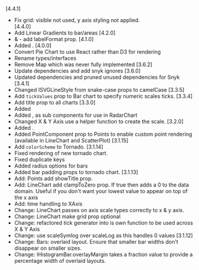 [4.4.1]
  * Fix grid: visible not used, y axis styling not applied.     
[4.4.0]
  * Add Linear Gradients to bar/areas
[4.2.0]   
  * <PieChart> & <Ring> - add labelFormat prop.
[4.1.0]
  * Added <Map />.
[4.0.0]
  * Convert Pie Chart to use React rather than D3 for rendering
  * Rename types/interfaces
  * Remove Map which was never fully implemented
[3.6.2]
  * Update dependencies and add snyk ignores
[3.6.0]
  * Updated dependencies and pruned unused dependencies for Snyk
[3.4.1]
  * Changed ISVGLineStyle from snake-case props to camelCase
[3.3.5]
  * Add `tickValues` prop to Bar chart to specify numeric scales ticks.
[3.3.4]
  * Add title prop to all charts
[3.3.0]
  * Added <RadarChart />
  * Added <Web />, <Point /> <Path /> as sub components for use in RadarChart
  * Changed X & Y Axis use a helper function to create the scale.
[3.2.0]
  * Added <ScatterPlot />.
  * Added PointComponent prop to Points to enable custom point rendering (available in LineChart and ScatterPlot)
[3.1.15]
  * Add `colorScheme` to Tornado.
[3.1.14]
  * Fixed rendering of new tornado chart.
  * Fixed duplicate keys
  * Added radius options for bars
  * Added bar padding props to tornado chart.
[3.1.13]
  * Add: Points add showTitle prop.
  * Add: LineChart add clampToZero prop. If true then adds a 0 to the data domain. Useful if you don't want your lowest value to appear on top of the x axis
  * Add: time handling to XAxis
  * Change: LineChart passes on axis scale types correctly to x & y axis.
  * Change: LineChart make grid prop optional
  * Change: refactored tick generator into is own function to be used across X & Y Axis
  * Change: use scaleSymlog over scaleLog as this handles 0 values
[3.1.12]
  * Change: Bars: overlaid layout. Ensure that smaller bar widths don't disappear on smaller sizes.
  * Change: IHistogramBar.overlayMargin takes a fraction value to provide a percentage width of overlaid layouts.
